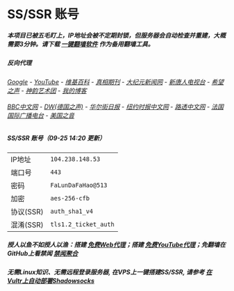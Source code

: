 # SS/SSR 账号 

##### 本项目已被五毛盯上，IP地址会被不定期封锁，但服务器会自动检查并重建，大概需要3分钟。请下载 [一键翻墙软件](https://github.com/gfw-breaker/nogfw/blob/master/README.md) 作为备用翻墙工具。

##### 反向代理
######  [Google](http://108.61.161.88:8888/search?q=425事件) - [YouTube](https://nogfw.the-youtube.win) - [维基百科](http://108.61.161.88:8100/wiki/喬高-麥塔斯調查報告) - [真相期刊](http://108.61.161.88:8300/display.aspx?category_id=3&zhuanti_id=2) - [大纪元新闻网](http://108.61.161.88:10080) - [新唐人电视台](http://108.61.161.88:8000) - [希望之声](http://108.61.161.88:8200) - [神韵艺术团](http://108.61.161.88:8000/xtr/gb/prog673.html) - [我的博客](http://108.61.161.88:10000/)<br/> <br/> [BBC中文网](http://108.61.161.88:9100/zhongwen/simp) - [DW(德国之声)](http://108.61.161.88:9200/zh/在线报导/s-9058?&zhongwen=simp) - [华尔街日报](http://108.61.161.88:9300) - [纽约时报中文网](http://108.61.161.88:9400) - [路透中文网](http://108.61.161.88:9500/) - [法国国际广播电台](http://108.61.161.88:9600/) - [美国之音](http://108.61.161.88:9700/) 

##### SS/SSR 账号（09-25 14:20 更新）
|||
|-|-|
|IP地址|`104.238.148.53`|
|端口号|`443` |
|密码|`FaLunDaFaHao@513`|  
|加密|`aes-256-cfb`|
|协议(SSR) |`auth_sha1_v4`|  
|混淆(SSR) |`tls1.2_ticket_auth`|  

##### 授人以鱼不如授人以渔：搭建 [免费Web代理](https://github.com/no-gfw/heroku-node-proxy#--end--)；搭建 [免费YouTube代理](https://github.com/gfw-breaker/you2php-heroku#--end--)；免翻墙在GitHub上看禁闻 [禁闻聚合](https://github.com/gfw-breaker/banned-news/blob/master/README.md)

##### 无需Linux知识、无需远程登录服务器, 在VPS上一键搭建SS/SSR, 请参考 [在Vultr上自动部署Shadowsocks](https://gfw-breaker.win/vultr%e9%83%a8%e7%bd%b2ss/) 
